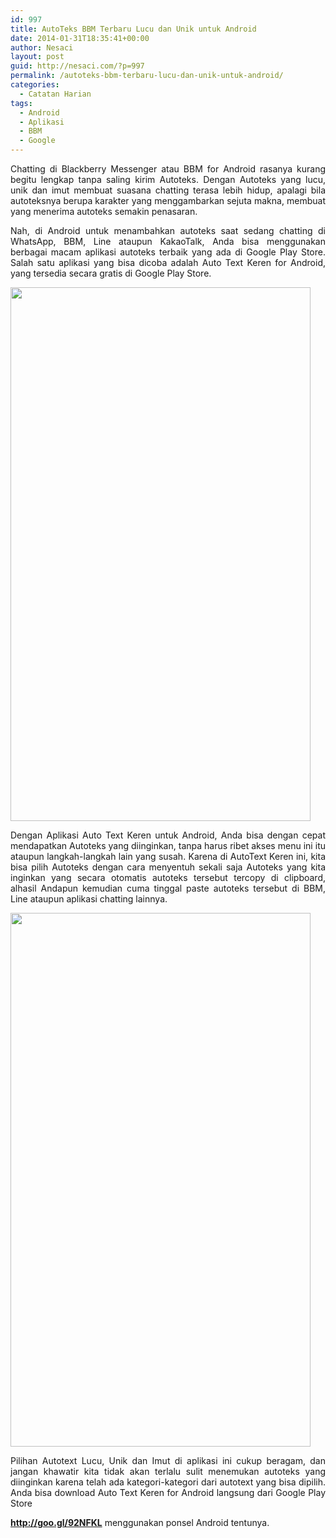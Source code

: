 ```yaml
---
id: 997
title: AutoTeks BBM Terbaru Lucu dan Unik untuk Android
date: 2014-01-31T18:35:41+00:00
author: Nesaci
layout: post
guid: http://nesaci.com/?p=997
permalink: /autoteks-bbm-terbaru-lucu-dan-unik-untuk-android/
categories:
  - Catatan Harian
tags:
  - Android
  - Aplikasi
  - BBM
  - Google
---
```

<p style="text-align: justify;">
  Chatting di Blackberry Messenger atau BBM for Android rasanya kurang begitu lengkap tanpa saling kirim Autoteks. Dengan Autoteks yang lucu, unik dan imut membuat suasana chatting terasa lebih hidup, apalagi bila autoteksnya berupa karakter yang menggambarkan sejuta makna, membuat yang menerima autoteks semakin penasaran.
</p>

<p style="text-align: justify;">
  Nah, di Android untuk menambahkan autoteks saat sedang chatting di WhatsApp, BBM, Line ataupun KakaoTalk, Anda bisa menggunakan berbagai macam aplikasi autoteks terbaik yang ada di Google Play Store. Salah satu aplikasi yang bisa dicoba adalah Auto Text Keren for Android, yang tersedia secara gratis di Google Play Store.
</p>

<p style="text-align: justify;">
  <img loading="lazy" class="aligncenter" alt="" src="http://4.bp.blogspot.com/-3yuXNNaqNqk/UuuJU47Ro4I/AAAAAAAACoY/xfgPxvudceQ/s1600/keren1.png" width="480" height="854" />
</p>

<p style="text-align: justify;">
  Dengan Aplikasi Auto Text Keren untuk Android, Anda bisa dengan cepat mendapatkan Autoteks yang diinginkan, tanpa harus ribet akses menu ini itu ataupun langkah-langkah lain yang susah. Karena di AutoText Keren ini, kita bisa pilih Autoteks dengan cara menyentuh sekali saja Autoteks yang kita inginkan yang secara otomatis autoteks tersebut tercopy di clipboard, alhasil Andapun kemudian cuma tinggal paste autoteks tersebut di BBM, Line ataupun aplikasi chatting lainnya.
</p>

<img loading="lazy" class="aligncenter" alt="" src="http://3.bp.blogspot.com/-NLTwYZnwTbw/UuuJZL29MWI/AAAAAAAACog/pv2YpU24998/s1600/keren5.png" width="480" height="854" /> 

<p style="text-align: justify;">
  <!--more-->Pilihan Autotext Lucu, Unik dan Imut di aplikasi ini cukup beragam, dan jangan khawatir kita tidak akan terlalu sulit menemukan autoteks yang diinginkan karena telah ada kategori-kategori dari autotext yang bisa dipilih. Anda bisa download Auto Text Keren for Android langsung dari Google Play Store 
  
  <span style="color: #800000;"><b>http://goo.gl/92NFKL</b> </span>menggunakan ponsel Android tentunya.
</p>